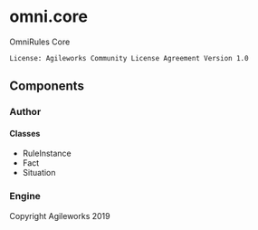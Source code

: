 # omni.core
OmniRules Core

`License: Agileworks Community License Agreement Version 1.0`

## Components

### Author

#### Classes
- RuleInstance
- Fact
- Situation

### Engine

Copyright Agileworks 2019
